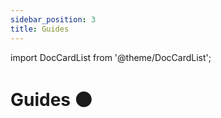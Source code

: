 ```yaml
---
sidebar_position: 3
title: Guides
---
```


import DocCardList from '@theme/DocCardList';

# Guides <span class="no-gradient">🟠</span>

<DocCardList />
